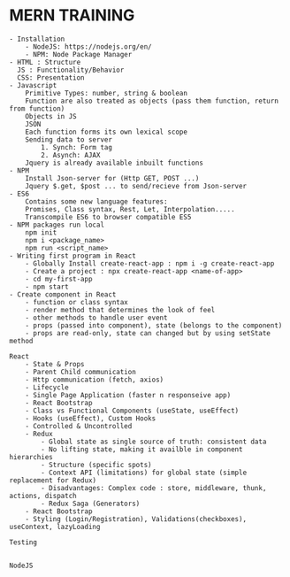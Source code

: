 # MERN TRAINING

    - Installation 
        - NodeJS: https://nodejs.org/en/
        - NPM: Node Package Manager
    - HTML : Structure
      JS : Functionality/Behavior
      CSS: Presentation
    - Javascript
        Primitive Types: number, string & boolean
        Function are also treated as objects (pass them function, return from function)
        Objects in JS
        JSON
        Each function forms its own lexical scope
        Sending data to server
            1. Synch: Form tag
            2. Asynch: AJAX
        Jquery is already available inbuilt functions
    - NPM 
        Install Json-server for (Http GET, POST ...)
        Jquery $.get, $post ... to send/recieve from Json-server
    - ES6
        Contains some new language features:
        Promises, Class syntax, Rest, Let, Interpolation.....
        Transcompile ES6 to browser compatible ES5 
    - NPM packages run local
        npm init
        npm i <package_name>
        npm run <script_name>
    - Writing first program in React
        - Globally Install create-react-app : npm i -g create-react-app
        - Create a project : npx create-react-app <name-of-app>
        - cd my-first-app
        - npm start
    - Create component in React
        - function or class syntax
        - render method that determines the look of feel
        - other methods to handle user event
        - props (passed into component), state (belongs to the component)
        - props are read-only, state can changed but by using setState method

    React
        - State & Props
        - Parent Child communication
        - Http communication (fetch, axios)
        - Lifecycle
        - Single Page Application (faster n responseive app)
        - React Bootstrap
        - Class vs Functional Components (useState, useEffect)
        - Hooks (useEffect), Custom Hooks
        - Controlled & Uncontrolled
        - Redux
            - Global state as single source of truth: consistent data
            - No lifting state, making it availble in component hierarchies
            - Structure (specific spots)
            - Context API (limitations) for global state (simple replacement for Redux)
            - Disadvantages: Complex code : store, middleware, thunk, actions, dispatch
            - Redux Saga (Generators)
        - React Bootstrap
        - Styling (Login/Registration), Validations(checkboxes),  useContext, lazyLoading
    
    Testing

    
    NodeJS

